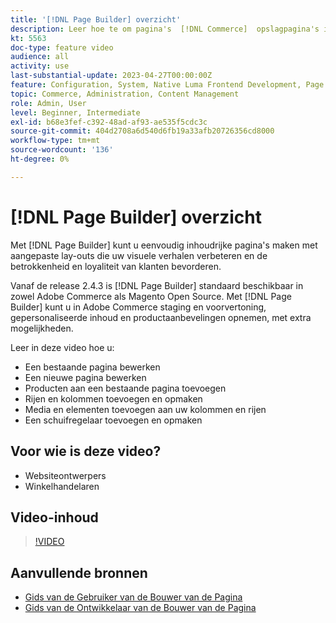 ```yaml
---
title: '[!DNL Page Builder] overzicht'
description: Leer hoe te om pagina's  [!DNL Commerce]  opslagpagina's in Admin te bouwen gebruikend  [!DNL Page Builder].
kt: 5563
doc-type: feature video
audience: all
activity: use
last-substantial-update: 2023-04-27T00:00:00Z
feature: Configuration, System, Native Luma Frontend Development, Page Content
topic: Commerce, Administration, Content Management
role: Admin, User
level: Beginner, Intermediate
exl-id: b68e3fef-c392-48ad-af93-ae535f5cdc3c
source-git-commit: 404d2708a6d540d6fb19a33afb20726356cd8000
workflow-type: tm+mt
source-wordcount: '136'
ht-degree: 0%

---
```


# [!DNL Page Builder] overzicht

Met [!DNL Page Builder] kunt u eenvoudig inhoudrijke pagina&#39;s maken met aangepaste lay-outs die uw visuele verhalen verbeteren en de betrokkenheid en loyaliteit van klanten bevorderen.

Vanaf de release 2.4.3 is [!DNL Page Builder] standaard beschikbaar in zowel Adobe Commerce als Magento Open Source. Met [!DNL Page Builder] kunt u in Adobe Commerce staging en voorvertoning, gepersonaliseerde inhoud en productaanbevelingen opnemen, met extra mogelijkheden.

Leer in deze video hoe u:

- Een bestaande pagina bewerken
- Een nieuwe pagina bewerken
- Producten aan een bestaande pagina toevoegen
- Rijen en kolommen toevoegen en opmaken
- Media en elementen toevoegen aan uw kolommen en rijen
- Een schuifregelaar toevoegen en opmaken

## Voor wie is deze video?

- Websiteontwerpers
- Winkelhandelaren

## Video-inhoud

>[!VIDEO](https://video.tv.adobe.com/v/343781?quality=12&learn=on)

## Aanvullende bronnen

- [ Gids van de Gebruiker van de Bouwer van de Pagina ](https://experienceleague.adobe.com/docs/commerce-admin/page-builder/guide-overview.html?lang=nl-NL)
- [ Gids van de Ontwikkelaar van de Bouwer van de Pagina ](https://developer.adobe.com/commerce/frontend-core/page-builder/)
